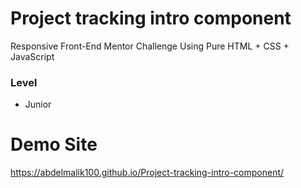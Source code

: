 # Project tracking intro component

Responsive Front-End Mentor Challenge Using Pure HTML + CSS + JavaScript

### Level

- Junior

# Demo Site
https://abdelmalik100.github.io/Project-tracking-intro-component/
